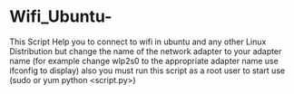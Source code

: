# Wifi_Ubuntu-
This Script Help you to connect to wifi in ubuntu and any other Linux 
Distribution but change the name of the network adapter to your adapter name 
(for example change wlp2s0 to the appropriate adapter name use ifconfig to display) 
also you must run this script as a root user to start use (sudo or yum python <script.py>)
